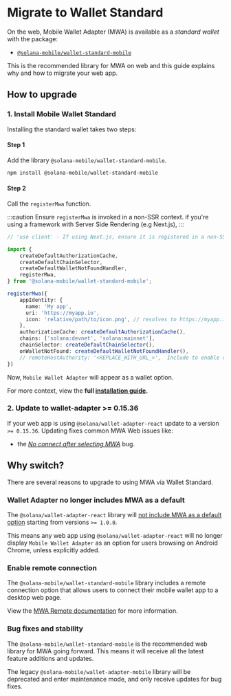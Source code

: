 # Migrate to Wallet Standard

On the web, Mobile Wallet Adapter (MWA) is available as a *standard wallet* with the package:

- [`@solana-mobile/wallet-standard-mobile`](https://github.com/solana-mobile/mobile-wallet-adapter/tree/main/js/packages/wallet-standard-mobile)

This is the recommended library for MWA on web and this guide explains why and how to migrate your web app.

## How to upgrade

### 1. Install Mobile Wallet Standard

Installing the standard wallet takes two steps:

#### Step 1

Add the library `@solana-mobile/wallet-standard-mobile`.

```bash
npm install @solana-mobile/wallet-standard-mobile
```

#### Step 2

Call the `registerMwa` function. 

:::caution
Ensure `registerMwa` is invoked in a non-SSR context. if you're using a framework with Server Side Rendering (e.g Next.js), 
:::

```ts
// 'use client' - If using Next.js, ensure it is registered in a non-SSR context.

import { 
    createDefaultAuthorizationCache, 
    createDefaultChainSelector, 
    createDefaultWalletNotFoundHandler,
    registerMwa, 
} from '@solana-mobile/wallet-standard-mobile';

registerMwa({
    appIdentity: {
      name: 'My app',
      uri: 'https://myapp.io',
      icon: 'relative/path/to/icon.png', // resolves to https://myapp.io/relative/path/to/icon.png
    },    
    authorizationCache: createDefaultAuthorizationCache(),
    chains: ['solana:devnet', 'solana:mainnet'],
    chainSelector: createDefaultChainSelector(),
    onWalletNotFound: createDefaultWalletNotFoundHandler(),
    // remoteHostAuthority: '<REPLACE_WITH_URL_>',  Include to enable remote connection option.
})
```

Now, `Mobile Wallet Adapter` will appear as a wallet option.

For more context, view the **full [installation guide](/mobile-wallet-adapter/web-installation).**

### 2. Update to wallet-adapter >= 0.15.36

If your web app is using `@solana/wallet-adapter-react` update to a version `>= 0.15.36`. 
Updating fixes common MWA Web issues like:
- the [*No connect after selecting MWA*](https://github.com/solana-mobile/mobile-wallet-adapter/issues/1086) bug.

## Why switch?

There are several reasons to upgrade to using MWA via Wallet Standard.

### Wallet Adapter no longer includes MWA as a default 

The `@solana/wallet-adapter-react` library will [not include MWA as a default option](https://github.com/anza-xyz/wallet-adapter/pull/1097) starting from versions `>= 1.0.0`. 

This means any web app using `@solana/wallet-adapter-react` will no longer display `Mobile Wallet Adapter` as an option for users
browsing on Android Chrome, unless explicitly added.

### Enable remote connection

The `@solana-mobile/wallet-standard-mobile` library includes a remote connection option that allows users to connect their mobile wallet app to a desktop web page.

View the [MWA Remote documentation](/mobile-wallet-adapter/web-installation#enable-remote-connection) for more information.

### Bug fixes and stability

The `@solana-mobile/wallet-standard-mobile` is the recommended web library for MWA going forward. This means it will receive all the latest feature additions and updates. 

The legacy `@solana-mobile/wallet-adapter-mobile` library will be deprecated and enter maintenance mode, and only receive updates for bug fixes.
